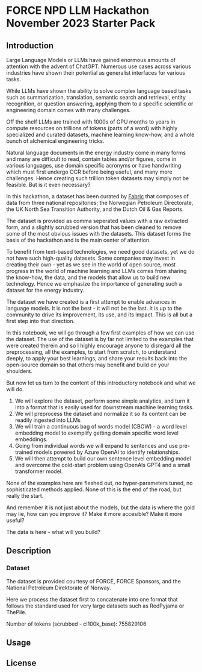 # FORCE NPD LLM Hackathon November 2023 Starter Pack

## Introduction
Large Language Models or LLMs have gained enormous amounts of attention with the advent of ChatGPT. Numerous use cases across various industries have shown their potential as generalist interfaces for various tasks.  

While LLMs have shown the ability to solve complex language based tasks such as summarization, translation, semantic search and retrieval, entity recognition, or question answering, applying them to a specific scientific or engineering domain comes with many challenges.  

Off the shelf LLMs are trained with 1000s of GPU months to years in compute resources on trillions of tokens (parts of a word) with highly specialized and curated datasets, machine learning know-how, and a whole bunch of alchemical engineering tricks.  

Natural language documents in the energy industry come in many forms and many are difficult to read, contain tables and/or figures, come in various languages, use domain specific acronyms or have handwriting which must first undergo OCR before being useful, and many more challenges. Hence creating such trillion token datasets may simply not be feasible. But is it even necessary?  

In this hackathon, a dataset has been curated by [Fabric]() that composes of data from three national repositories; the Norwegian Petroleum Directorate, the UK North Sea Transition Authority, and the Dutch Oil & Gas Reports.  

The dataset is provided as comma seperated values with a raw extracted form, and a slightly scrubbed version that has been cleaned to remove some of the most obvious issues with the datasets. This dataset forms the basis of the hackathon and is the main center of attention.  

To benefit from text-based technologies, we need good datasets, yet we do not have such high-quality datasets. Some companies may invest in creating their own - yet as we see in the world of open source, most progress in the world of machine learning and LLMs comes from sharing the know-how, the data, and the models that allow us to build new technology. Hence we emphasize the importance of generating such a dataset for the energy industry.  

The dataset we have created is a first attempt to enable advances in language models. It is not the best - it will not be the last. It is up to the community to drive its improvement, its use, and its impact. This is all but a first step into that direction.  

In this notebook, we will go through a few first examples of how we can use the dataset. The use of the dataset is by far not limited to the examples that were created therein and so I highly encourage anyone to disregard all the preprocessing, all the examples, to start from scratch, to understand deeply, to apply your best learnings, and share your results back into the open-source domain so that others may benefit and build on your shoulders.  

But now let us turn to the content of this introductory notebook and what we will do.  

1. We will explore the dataset, perform some simple analytics, and turn it into a format that is easily used for downstream machine learning tasks.
2. We will preprocess the dataset and normalize it so its content can be readily ingested into LLMs
3. We will train a continuous bag of words model (CBOW) - a word level embedding model to exemplify getting domain specific word level embeddings.
4. Going from individual words we will expand to sentences and use pre-trained models powered by Azure OpenAI to identify relationships.
5. We will then attempt to build our own sentence level embedding model and overcome the cold-start problem using OpenAIs GPT4 and a small transformer model.

None of the examples here are fleshed out, no hyper-parameters tuned, no sophisticated methods applied. None of this is the end of the road, but really the start.  

And remember it is not just about the models, but the data is where the gold may lie, how can you improve it? Make it more accesible? Make it more useful?  

The data is here - what will you build?  

## Description

### Dataset

The dataset is provided courtesy of FORCE, FORCE Sponsors, and the National Petroleum Direktorate of Norway. 

Here we process the dataset first to concatenate into one format that follows the standard used for very large datasets such as RedPyjama or ThePile.

Number of tokens (scrubbed - cl100k_base): 755829106

## Usage

## License

